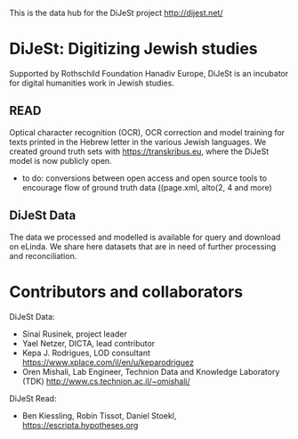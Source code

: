 This is the data hub for the DiJeSt project http://dijest.net/

# DiJeSt: Digitizing Jewish studies

Supported by Rothschild Foundation Hanadiv Europe, DiJeSt is an incubator for digital humanities work in Jewish studies. 

## READ
Optical character recognition (OCR), OCR correction and model training for texts printed in the Hebrew letter in the various Jewish languages. We created ground truth sets with https://transkribus.eu, where the DiJeSt model is now publicly open.
* to do:  conversions between open access and open source tools to encourage flow of ground truth data ((page.xml, alto(2, 4 and more)

## DiJeSt Data
The data we processed and modelled is available for query and download on eLinda.  We share here datasets that are in need of further processing and reconciliation.

 

# Contributors and collaborators
DiJeSt Data:
* Sinai Rusinek, project leader
* Yael Netzer, DICTA, lead contributor 
* Kepa J. Rodrigues, LOD consultant https://www.xplace.com/il/en/u/keparodriguez
* Oren Mishali, Lab Engineer, Technion Data and Knowledge Laboratory (TDK) http://www.cs.technion.ac.il/~omishali/

DiJeSt Read:
* Ben Kiessling, Robin Tissot, Daniel Stoekl, https://escripta.hypotheses.org

